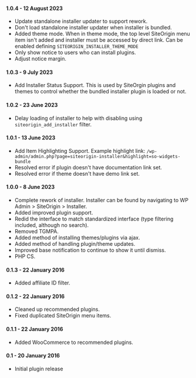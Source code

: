 #### 1.0.4 - 12 August 2023
* Update standalone installer updater to support rework.
* Don't load standalone installer updater when installer is bundled. 
* Added theme mode. When in theme mode, the top level SiteOrigin menu item isn't added and installer must be accessed by direct link. Can be enabled defining `SITEORIGIN_INSTALLER_THEME_MODE`
* Only show notice to users who can install plugins.
* Adjust notice margin.

#### 1.0.3 - 9 July 2023
* Add Installer Status Support. This is used by SiteOrgin plugins and themes to control whether the bundled installer plugin is loaded or not.

#### 1.0.2 - 23 June 2023
* Delay loading of installer to help with disabling using `siteorigin_add_installer` filter.

#### 1.0.1 - 13 June 2023
* Add Item Highlighting Support. Example highlight link: `/wp-admin/admin.php?page=siteorigin-installer&highlight=so-widgets-bundle`
* Resolved error if plugin doesn't have documentation link set.
* Resolved error if theme doesn't have demo link set.

#### 1.0.0 - 8 June 2023
* Complete rework of installer. Installer can be found by navigating to WP Admin > SiteOrigin > Installer.
* Added improved plugin support.
* Redid the interface to match standardized interface (type filtering included, although no search).
* Removed TGMPA.
* Added method of installing themes/plugins via ajax.
* Added method of handling plugin/theme updates.
* Improved base notification to continue to show it until dismiss.
* PHP CS.

#### 0.1.3 - 22 January 2016
* Added affiliate ID filter.

#### 0.1.2 - 22 January 2016
* Cleaned up recommended plugins.
* Fixed duplicated SiteOrigin menu items.

#### 0.1.1 - 22 January 2016
* Added WooCommerce to recommended plugins.

#### 0.1 - 20 January 2016
* Initial plugin release
